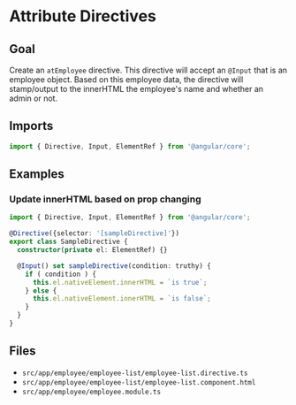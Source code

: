 # Attribute Directives

## Goal

Create an `atEmployee` directive. This directive will accept an `@Input` that is an employee object. Based on this employee data, the directive will stamp/output to the innerHTML the employee's name and whether an admin or not.

## Imports

```typescript
import { Directive, Input, ElementRef } from '@angular/core';
```

## Examples

### Update innerHTML based on prop changing

```typescript
import { Directive, Input, ElementRef } from '@angular/core';

@Directive({selector: '[sampleDirective]'})
export class SampleDirective {
  constructor(private el: ElementRef) {}

  @Input() set sampleDirective(condition: truthy) {
    if ( condition ) {
      this.el.nativeElement.innerHTML = `is true`;
    } else {
      this.el.nativeElement.innerHTML = `is false`;
    }
  }
}
```

## Files

- `src/app/employee/employee-list/employee-list.directive.ts`
- `src/app/employee/employee-list/employee-list.component.html`
- `src/app/employee/employee.module.ts`
